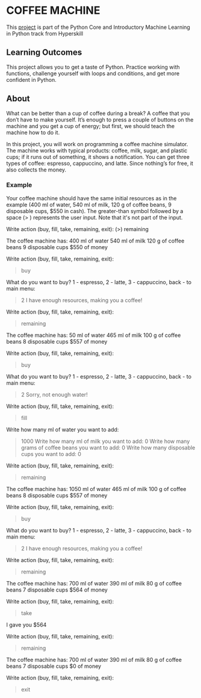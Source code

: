 # COFFEE MACHINE

This [project](https://hyperskill.org/projects/68) is part of the Python Core and Introductory Machine Learning in Python track from Hyperskill

## Learning Outcomes

This project allows you to get a taste of Python. Practice working with functions, challenge yourself with loops and conditions, and get more confident in Python.

## About
What can be better than a cup of coffee during a break? A coffee that you don’t have to make yourself. It’s enough to press a couple of buttons on the machine and you get a cup of energy; but first, we should teach the machine how to do it. 

In this project, you will work on programming a coffee machine simulator. The machine works with typical products: coffee, milk, sugar, and plastic cups; if it runs out of something, it shows a notification. You can get three types of coffee: espresso, cappuccino, and latte. Since nothing’s for free, it also collects the money.

### Example
Your coffee machine should have the same initial resources as in the example (400 ml of water, 540 ml of milk, 120 g of coffee beans, 9 disposable cups, $550 in cash).
The greater-than symbol followed by a space (> ) represents the user input. Note that it's not part of the input.

Write action (buy, fill, take, remaining, exit):
(>) remaining

The coffee machine has:
400 ml of water
540 ml of milk
120 g of coffee beans
9 disposable cups
$550 of money

Write action (buy, fill, take, remaining, exit):
> buy

What do you want to buy? 1 - espresso, 2 - latte, 3 - cappuccino, back - to main menu:
> 2
I have enough resources, making you a coffee!

Write action (buy, fill, take, remaining, exit):
> remaining

The coffee machine has:
50 ml of water
465 ml of milk
100 g of coffee beans
8 disposable cups
$557 of money

Write action (buy, fill, take, remaining, exit):
> buy

What do you want to buy? 1 - espresso, 2 - latte, 3 - cappuccino, back - to main menu:
> 2
Sorry, not enough water!

Write action (buy, fill, take, remaining, exit):
> fill

Write how many ml of water you want to add:
> 1000
Write how many ml of milk you want to add:
> 0
Write how many grams of coffee beans you want to add:
> 0
Write how many disposable cups you want to add:
> 0

Write action (buy, fill, take, remaining, exit):
> remaining

The coffee machine has:
1050 ml of water
465 ml of milk
100 g of coffee beans
8 disposable cups
$557 of money

Write action (buy, fill, take, remaining, exit):
> buy

What do you want to buy? 1 - espresso, 2 - latte, 3 - cappuccino, back - to main menu:
> 2
I have enough resources, making you a coffee!

Write action (buy, fill, take, remaining, exit):
> remaining

The coffee machine has:
700 ml of water
390 ml of milk
80 g of coffee beans
7 disposable cups
$564 of money

Write action (buy, fill, take, remaining, exit):
> take

I gave you $564

Write action (buy, fill, take, remaining, exit):
> remaining

The coffee machine has:
700 ml of water
390 ml of milk
80 g of coffee beans
7 disposable cups
$0 of money

Write action (buy, fill, take, remaining, exit):
> exit